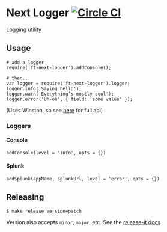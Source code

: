 # Next Logger [![Circle CI](https://circleci.com/gh/Financial-Times/next-logger.svg?style=svg)](https://circleci.com/gh/Financial-Times/next-logger)

Logging utility

## Usage

```
# add a logger
require('ft-next-logger').addConsole();

# then..
var logger = require('ft-next-logger').logger;
logger.info('Saying hello');
logger.warn('Everything’s mostly cool');
logger.error('Uh-oh', { field: 'some value' });
```

(Uses Winston, so see [here](https://github.com/winstonjs/winston) for full api)

### Loggers

#### Console

`addConsole(level = 'info', opts = {})`

#### Splunk

`addSplunk(appName, splunkUrl, level = 'error', opts = {})`

## Releasing

    $ make release version=patch

Version also accepts `minor`, `major`, etc. See the [release-it docs](https://www.npmjs.com/package/release-it#user-content-examples)

